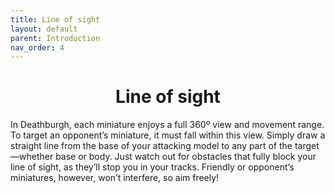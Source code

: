 ```yaml
---
title: Line of sight
layout: default
parent: Introduction
nav_order: 4
---
```

<h1 style="text-align: center;"> Line of sight</h1>
In Deathburgh, each miniature enjoys a full 360º view and movement range. To target an opponent’s miniature, it must fall within this view. Simply draw a straight line from the base of your attacking model to any part of the target—whether base or body. Just watch out for obstacles that fully block your line of sight, as they’ll stop you in your tracks. Friendly or opponent’s miniatures, however, won’t interfere, so aim freely!